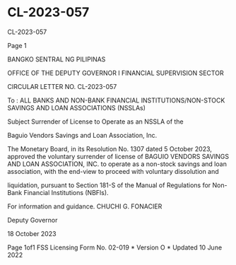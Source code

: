 # CL-2023-057

CL-2023-057

Page 1

BANGKO SENTRAL NG PILIPINAS

OFFICE OF THE DEPUTY GOVERNOR I FINANCIAL SUPERVISION SECTOR

CIRCULAR LETTER NO. CL-2023-057

To : ALL BANKS AND NON-BANK FINANCIAL INSTITUTIONS/NON-STOCK SAVINGS AND LOAN ASSOCIATIONS (NSSLAs)

Subject Surrender of License to Operate as an NSSLA of the

Baguio Vendors Savings and Loan Association, Inc.

The Monetary Board, in its Resolution No. 1307 dated 5 October 2023, approved the voluntary surrender of license of BAGUIO VENDORS SAVINGS AND LOAN ASSOCIATION, INC. to operate as a non-stock savings and loan association, with the end-view to proceed with voluntary dissolution and

liquidation, pursuant to Section 181-S of the Manual of Regulations for Non- Bank Financial Institutions (NBFls).

For information and guidance.  CHUCHI G. FONACIER

Deputy Governor

18 October 2023

Page 1of1 FSS Licensing Form No. 02-019 * Version O * Updated 10 June 2022